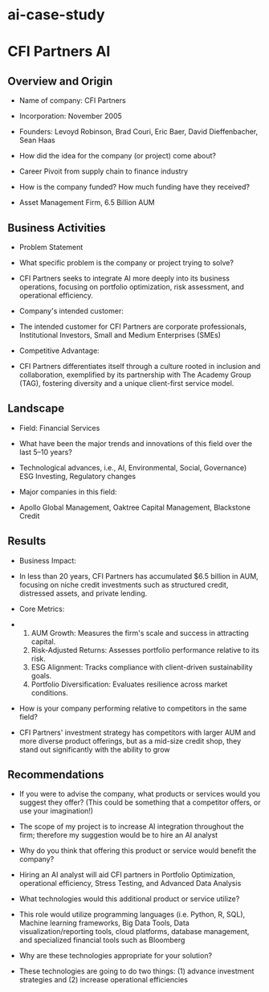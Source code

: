 # ai-case-study
# CFI Partners AI

## Overview and Origin

* Name of company: CFI Partners

* Incorporation: November 2005

* Founders: Levoyd Robinson, Brad Couri, Eric Baer, David Dieffenbacher, Sean Haas

* How did the idea for the company (or project) come about?
* Career Pivoit from supply chain to finance industry 

* How is the company funded? How much funding have they received?
* Asset Management Firm, 6.5 Billion AUM

## Business Activities

* Problem Statement 
* What specific problem is the company or project trying to solve?
* CFI Partners seeks to integrate AI more deeply into its business operations, focusing on portfolio optimization, risk assessment, and operational efficiency.

* Company's intended customer: 
* The intended customer for CFI Partners are corporate professionals, Institutional Investors, Small and Medium Enterprises (SMEs)

* Competitive Advantage: 
* CFI Partners differentiates itself through a culture rooted in inclusion and collaboration, exemplified by its partnership with The Academy Group (TAG), fostering diversity and a unique client-first service model.


## Landscape

* Field: Financial Services

* What have been the major trends and innovations of this field over the last 5&ndash;10 years?
* Technological advances, i.e., AI, Environmental, Social, Governance) ESG Investing, Regulatory changes  

* Major companies in this field:
* Apollo Global Management, Oaktree Capital Management, Blackstone Credit 

## Results

* Business Impact: 
* In less than 20 years, CFI Partners has accumulated $6.5 billion in AUM, focusing on niche credit investments such as structured credit, distressed assets, and private lending.

* Core Metrics:
* 1. AUM Growth: Measures the firm's scale and success in attracting capital.
  2. Risk-Adjusted Returns: Assesses portfolio performance relative to its risk.
  3. ESG Alignment: Tracks compliance with client-driven sustainability goals.
  4. Portfolio Diversification: Evaluates resilience across market conditions.  

* How is your company performing relative to competitors in the same field?
* CFI Partners' investment strategy has competitors with larger AUM and more diverse product offerings, but as a mid-size credit shop, they stand out significantly with the ability to grow 

## Recommendations

* If you were to advise the company, what products or services would you suggest they offer? (This could be something that a competitor offers, or use your imagination!)
* The scope of my project is to increase AI integration throughout the firm; therefore my suggestion would be to hire an AI analyst                                        

* Why do you think that offering this product or service would benefit the company?
* Hiring an AI analyst will aid CFI partners in Portfolio Optimization, operational efficiency, Stress Testing, and Advanced Data Analysis 

* What technologies would this additional product or service utilize?
* This role would utilize programming languages (i.e. Python, R, SQL), Machine learning frameworks, Big Data Tools, Data visualization/reporting tools, cloud platforms, database management, and specialized financial tools such as Bloomberg 

* Why are these technologies appropriate for your solution?
* These technologies are going to do two things: (1) advance investment strategies and (2) increase operational efficiencies 
